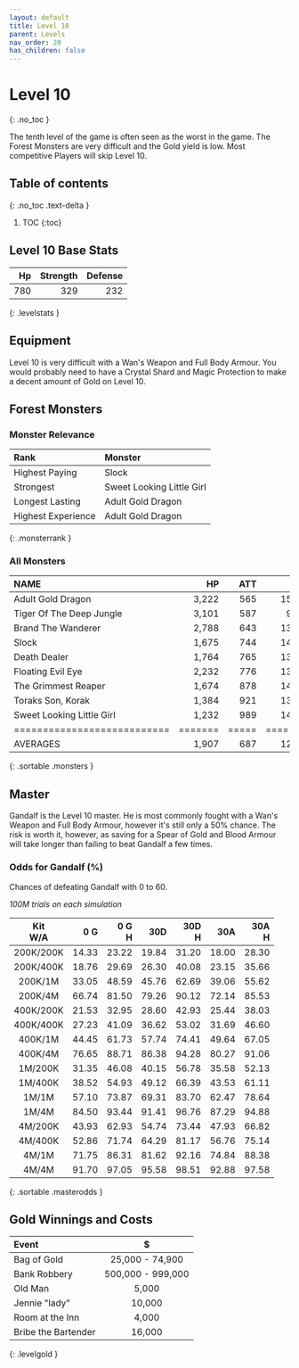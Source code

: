 ```yaml
---
layout: default
title: Level 10
parent: Levels
nav_order: 20
has_children: false
---
```

# Level 10
{: .no_toc }

The tenth level of the game is often seen as the worst in the game. The Forest Monsters are very difficult and the Gold yield is low. Most competitive Players will skip Level 10.

## Table of contents
{: .no_toc .text-delta }

1. TOC
{:toc}

## Level 10 Base Stats

|  Hp | Strength | Defense |
|----:|---------:|--------:|
| 780 |      329 |     232 |
{: .levelstats }
  
## Equipment

Level 10 is very difficult with a Wan's Weapon and Full Body Armour. You would probably need to have a Crystal Shard and Magic Protection to make a decent amount of Gold on Level 10.

## Forest Monsters

### Monster Relevance

| Rank               | Monster                   |
|:-------------------|:--------------------------|
| Highest Paying     | Slock                     |
| Strongest          | Sweet Looking Little Girl |
| Longest Lasting    | Adult Gold Dragon         |
| Highest Experience | Adult Gold Dragon         |
{: .monsterrank }
  
### All Monsters

| NAME                      |    HP | ATT |     XP |   GOLD | RARE | WEAPON                | 
|:--------------------------|------:|----:|-------:|-------:|:-----|:----------------------|
| Adult Gold Dragon         | 3,222 | 565 | 15,364 | 56,444 | No   | Dragon Fire           | 
| Tiger Of The Deep Jungle  | 3,101 | 587 |  9,766 | 43,933 | No   | Eye Of The Tiger      | 
| Brand The Wanderer        | 2,788 | 643 | 13,744 | 38,755 | No   | Fighting Quarterstaff | 
| Slock                     | 1,675 | 744 | 14,333 | 56,444 | No   | Swamp Slime           | 
| Death Dealer              | 1,764 | 765 | 13,877 | 47,333 | No   | Stare Of Paralyzation | 
| Floating Evil Eye         | 2,232 | 776 | 13,455 | 43,233 | No   | Evil Stare            | 
| The Grimmest Reaper       | 1,674 | 878 | 14,237 | 39,844 | Yes  | White Sickle          | 
| Toraks Son, Korak         | 1,384 | 921 | 13,877 | 46,575 | No   | Sword Of Lightning    | 
| Sweet Looking Little Girl | 1,232 | 989 | 14,534 | 52,322 | No   | Demon Strike          | 
|===========================|=======|=====|========|========|======|=======================|
| AVERAGES                  | 1,907 | 687 | 12,319 | 42,488 |      |                       | 
{: .sortable .monsters }
  
## Master

Gandalf is the Level 10 master. He is most commonly fought with a Wan's Weapon and Full Body Armour, however it's still only a 50% chance. The risk is worth it, however, as saving for a Spear of Gold and Blood Armour will take longer than failing to beat Gandalf a few times.

### Odds for Gandalf (%)

Chances of defeating Gandalf with 0 to 60.  
  
*100M trials on each simulation*

| Kit<br>W/A |   0 G | 0 G<br>H | 30D<br> | 30D<br>H | 30A<br> | 30A<br>H |
|:----------:|------:|---------:|--------:|---------:|--------:|---------:|
| 200K/200K  | 14.33 |    23.22 |   19.84 |    31.20 |   18.00 |    28.30 |
| 200K/400K  | 18.76 |    29.69 |   26.30 |    40.08 |   23.15 |    35.66 |
| 200K/1M    | 33.05 |    48.59 |   45.76 |    62.69 |   39.06 |    55.62 |
| 200K/4M    | 66.74 |    81.50 |   79.26 |    90.12 |   72.14 |    85.53 |
| 400K/200K  | 21.53 |    32.95 |   28.60 |    42.93 |   25.44 |    38.03 |
| 400K/400K  | 27.23 |    41.09 |   36.62 |    53.02 |   31.69 |    46.60 |
| 400K/1M    | 44.45 |    61.73 |   57.74 |    74.41 |   49.64 |    67.05 |
| 400K/4M    | 76.65 |    88.71 |   86.38 |    94.28 |   80.27 |    91.06 |
| 1M/200K    | 31.35 |    46.08 |   40.15 |    56.78 |   35.58 |    52.13 |
| 1M/400K    | 38.52 |    54.93 |   49.12 |    66.39 |   43.53 |    61.11 |
| 1M/1M      | 57.10 |    73.87 |   69.31 |    83.70 |   62.47 |    78.64 |
| 1M/4M      | 84.50 |    93.44 |   91.41 |    96.76 |   87.29 |    94.88 |
| 4M/200K    | 43.93 |    62.93 |   54.74 |    73.44 |   47.93 |    66.82 |
| 4M/400K    | 52.86 |    71.74 |   64.29 |    81.17 |   56.76 |    75.14 |
| 4M/1M      | 71.75 |    86.31 |   81.62 |    92.16 |   74.84 |    88.38 |
| 4M/4M      | 91.70 |    97.05 |   95.58 |    98.51 |   92.88 |    97.58 |
{: .sortable .masterodds }
  
## Gold Winnings and Costs

| Event               | $                 |
|:--------------------|:-----------------:|
| Bag of Gold         | 25,000 - 74,900   |
| Bank Robbery        | 500,000 - 999,000 |
| Old Man             | 5,000             |
| Jennie "lady"       | 10,000            |
| Room at the Inn     | 4,000             |
| Bribe the Bartender | 16,000            |
{: .levelgold }
  

